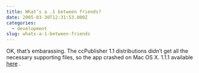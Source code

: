 ```yaml
---
title: What’s a .1 between friends?
date: 2005-03-30T12:31:53.000Z
categories:
  - development
slug: whats-a-1-between-friends
---
```

OK, that’s embarassing. The ccPublisher 1.1 distributions didn’t get all the necessary supporting files, so the app crashed on Mac OS X. 1.1.1 available [here][1] .



 [1]: http://mirrors.creativecommons.org/software/publisher
